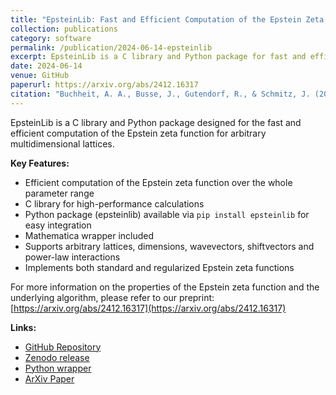 ```yaml
---
title: "EpsteinLib: Fast and Efficient Computation of the Epstein Zeta Function"
collection: publications
category: software
permalink: /publication/2024-06-14-epsteinlib
excerpt: EpsteinLib is a C library and Python package for fast and efficient computation of the Epstein zeta function for arbitrary multidimensional lattices.
date: 2024-06-14
venue: GitHub
paperurl: https://arxiv.org/abs/2412.16317
citation: "Buchheit, A. A., Busse, J., Gutendorf, R., & Schmitz, J. (2024). EpsteinLib: Fast and Efficient Computation of the Epstein Zeta Function. GitHub. https://github.com/epsteinlib/epsteinlib"
---
```


EpsteinLib is a C library and Python package designed for the fast and efficient computation of the Epstein zeta function for arbitrary multidimensional lattices. 

**Key Features:**
- Efficient computation of the Epstein zeta function over the whole parameter range
- C library for high-performance calculations
- Python package (epsteinlib) available via `pip install epsteinlib` for easy integration
- Mathematica wrapper included
- Supports arbitrary lattices, dimensions, wavevectors, shiftvectors and power-law interactions
- Implements both standard and regularized Epstein zeta functions

For more information on the properties of the Epstein zeta function and the underlying algorithm, please refer to our preprint: [https://arxiv.org/abs/2412.16317](https://arxiv.org/abs/2412.16317)

**Links:**

- [GitHub Repository](https://github.com/epsteinlib/epsteinlib)
- [Zenodo release](https://www.doi.org/10.5281/ZENODO.15853748)
- [Python wrapper](https://pypi.org/project/epsteinlib/0.4.1/)
- [ArXiv Paper](https://arxiv.org/abs/2412.16317)
